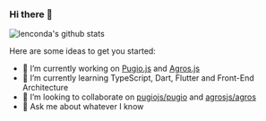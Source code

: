 ### Hi there 👋

![lenconda's github stats](https://github-readme-stats.vercel.app/api?username=lenconda&theme=dark&show_icons=true)

<!--
**lenconda/lenconda** is a ✨ _special_ ✨ repository because its `README.md` (this file) appears on your GitHub profile.

Here are some ideas to get you started:

- 🔭 I’m currently working on ...
- 🌱 I’m currently learning ...
- 👯 I’m looking to collaborate on ...
- 🤔 I’m looking for help with ...
- 💬 Ask me about ...
- 📫 How to reach me: ...
- 😄 Pronouns: ...
- ⚡ Fun fact: ...
-->

Here are some ideas to get you started:

- 🔭 I’m currently working on [Pugio.js](https://github.com/pugiojs) and [Agros.js](https://github.com/agrosjs)
- 🌱 I’m currently learning TypeScript, Dart, Flutter and Front-End Architecture
- 👯 I’m looking to collaborate on [pugiojs/pugio](https://github.com/pugiojs/pugio) and [agrosjs/agros](https://github.com/agrosjs/agros)
- 💬 Ask me about whatever I know
